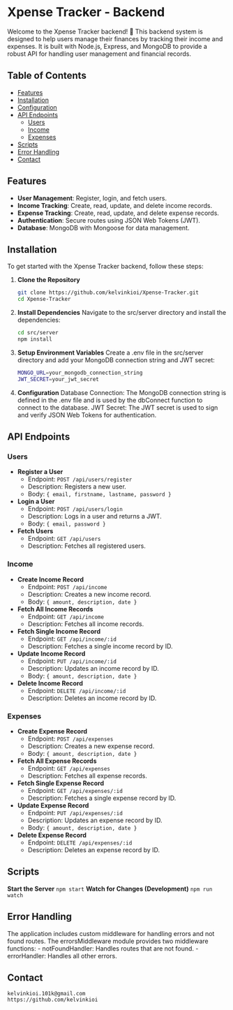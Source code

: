 # Xpense Tracker - Backend

Welcome to the Xpense Tracker backend! 🎉 This backend system is designed to help users manage their finances by tracking their income and expenses. It is built with Node.js, Express, and MongoDB to provide a robust API for handling user management and financial records.

## Table of Contents

- [Features](#features)
- [Installation](#installation)
- [Configuration](#configuration)
- [API Endpoints](#api-endpoints)
  - [Users](#users)
  - [Income](#income)
  - [Expenses](#expenses)
- [Scripts](#scripts)
- [Error Handling](#error-handling)
- [Contact](#contact)

## Features

- **User Management**: Register, login, and fetch users.
- **Income Tracking**: Create, read, update, and delete income records.
- **Expense Tracking**: Create, read, update, and delete expense records.
- **Authentication**: Secure routes using JSON Web Tokens (JWT).
- **Database**: MongoDB with Mongoose for data management.

## Installation

To get started with the Xpense Tracker backend, follow these steps:

1. **Clone the Repository**

   ```bash
   git clone https://github.com/kelvinkioi/Xpense-Tracker.git
   cd Xpense-Tracker

2. **Install Dependencies**
    Navigate to the src/server directory and install the dependencies:
    ```bash
    cd src/server
    npm install

3. **Setup Environment Variables**
    Create a .env file in the src/server directory and add your MongoDB connection string and JWT secret:
    ```bash
    MONGO_URL=your_mongodb_connection_string
    JWT_SECRET=your_jwt_secret
    ```
4. **Configuration**
    Database Connection: The MongoDB connection string is defined in the .env file and is used by the dbConnect function to connect to the database.
    JWT Secret: The JWT secret is used to sign and verify JSON Web Tokens for authentication.

## API Endpoints

### Users

* **Register a User**
  * Endpoint: `POST /api/users/register`
  * Description: Registers a new user.
  * Body: `{ email, firstname, lastname, password }`
* **Login a User**
  * Endpoint: `POST /api/users/login`
  * Description: Logs in a user and returns a JWT.
  * Body: `{ email, password }`
* **Fetch Users**
  * Endpoint: `GET /api/users`
  * Description: Fetches all registered users.

### Income

* **Create Income Record**
  * Endpoint: `POST /api/income`
  * Description: Creates a new income record.
  * Body: `{ amount, description, date }`
* **Fetch All Income Records**
  * Endpoint: `GET /api/income`
  * Description: Fetches all income records.
* **Fetch Single Income Record**
  * Endpoint: `GET /api/income/:id`
  * Description: Fetches a single income record by ID.
* **Update Income Record**
  * Endpoint: `PUT /api/income/:id`
  * Description: Updates an income record by ID.
  * Body: `{ amount, description, date }`
* **Delete Income Record**
  * Endpoint: `DELETE /api/income/:id`
  * Description: Deletes an income record by ID.

### Expenses

* **Create Expense Record**
  * Endpoint: `POST /api/expenses`
  * Description: Creates a new expense record.
  * Body: `{ amount, description, date }`
* **Fetch All Expense Records**
  * Endpoint: `GET /api/expenses`
  * Description: Fetches all expense records.
* **Fetch Single Expense Record**
  * Endpoint: `GET /api/expenses/:id`
  * Description: Fetches a single expense record by ID.
* **Update Expense Record**
  * Endpoint: `PUT /api/expenses/:id`
  * Description: Updates an expense record by ID.
  * Body: `{ amount, description, date }`
* **Delete Expense Record**
  * Endpoint: `DELETE /api/expenses/:id`
  * Description: Deletes an expense record by ID.

## Scripts
  **Start the Server**
    ```
    npm start
    ```
  **Watch for Changes (Development)**
    ```
    npm run watch
    ```

## Error Handling
The application includes custom middleware for handling errors and not found routes. The errorsMiddleware module provides two middleware functions:
        - notFoundHandler: Handles routes that are not found.
        - errorHandler: Handles all other errors.

## Contact
    kelvinkioi.101k@gmail.com
    https://github.com/kelvinkioi
